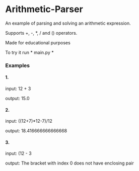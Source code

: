 # Arithmetic-Parser
An example of parsing and solving an arithmetic expression. 

Supports +, -, *, / and () operators. 

Made for educational purposes

To try it run * main.py *

### Examples

#### 1. 
input: 12 + 3

output: 15.0

#### 2. 
input: ((12+7)*12-7)/12

output: 18.416666666666668

#### 3. 
input: (12 - 3

output: The bracket with index 0 does not have enclosing pair
